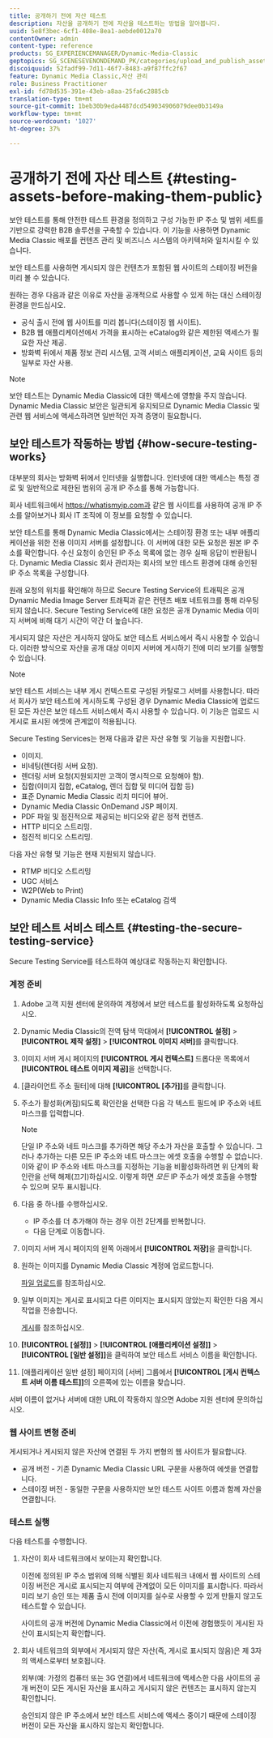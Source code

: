 ```yaml
---
title: 공개하기 전에 자산 테스트
description: 자산을 공개하기 전에 자산을 테스트하는 방법을 알아봅니다.
uuid: 5e8f3bec-6cf1-408e-8ea1-aebde0012a70
contentOwner: admin
content-type: reference
products: SG_EXPERIENCEMANAGER/Dynamic-Media-Classic
geptopics: SG_SCENESEVENONDEMAND_PK/categories/upload_and_publish_assets
discoiquuid: 52fadf99-7d11-46f7-8483-a9f87ffc2f67
feature: Dynamic Media Classic,자산 관리
role: Business Practitioner
exl-id: fd78d535-391e-43eb-a8aa-25fa6c2885cb
translation-type: tm+mt
source-git-commit: 1beb30b9eda4487dcd549034906079dee0b3149a
workflow-type: tm+mt
source-wordcount: '1027'
ht-degree: 37%

---
```


# 공개하기 전에 자산 테스트 {#testing-assets-before-making-them-public}

보안 테스트를 통해 안전한 테스트 환경을 정의하고 구성 가능한 IP 주소 및 범위 세트를 기반으로 강력한 B2B 솔루션을 구축할 수 있습니다. 이 기능을 사용하면 Dynamic Media Classic 배포를 컨텐츠 관리 및 비즈니스 시스템의 아키텍처와 일치시킬 수 있습니다.

보안 테스트를 사용하면 게시되지 않은 컨텐츠가 포함된 웹 사이트의 스테이징 버전을 미리 볼 수 있습니다.

원하는 경우 다음과 같은 이유로 자산을 공개적으로 사용할 수 있게 하는 대신 스테이징 환경을 만드십시오.

* 공식 출시 전에 웹 사이트를 미리 봅니다(스테이징 웹 사이트).
* B2B 웹 애플리케이션에서 가격을 표시하는 eCatalog와 같은 제한된 액세스가 필요한 자산 제공.
* 방화벽 뒤에서 제품 정보 관리 시스템, 고객 서비스 애플리케이션, 교육 사이트 등의 일부로 자산 사용.

>[!NOTE]
>
>보안 테스트는 Dynamic Media Classic에 대한 액세스에 영향을 주지 않습니다. Dynamic Media Classic 보안은 일관되게 유지되므로 Dynamic Media Classic 및 관련 웹 서비스에 액세스하려면 일반적인 자격 증명이 필요합니다.

## 보안 테스트가 작동하는 방법 {#how-secure-testing-works}

대부분의 회사는 방화벽 뒤에서 인터넷을 실행합니다. 인터넷에 대한 액세스는 특정 경로 및 일반적으로 제한된 범위의 공개 IP 주소를 통해 가능합니다.

회사 네트워크에서 https://whatismyip.com과 같은 웹 사이트를 사용하여 공개 IP 주소를 알아보거나 회사 IT 조직에 이 정보를 요청할 수 있습니다.

보안 테스트를 통해 Dynamic Media Classic에서는 스테이징 환경 또는 내부 애플리케이션을 위한 전용 이미지 서버를 설정합니다. 이 서버에 대한 모든 요청은 원본 IP 주소를 확인합니다. 수신 요청이 승인된 IP 주소 목록에 없는 경우 실패 응답이 반환됩니다. Dynamic Media Classic 회사 관리자는 회사의 보안 테스트 환경에 대해 승인된 IP 주소 목록을 구성합니다.

원래 요청의 위치를 확인해야 하므로 Secure Testing Service의 트래픽은 공개 Dynamic Media Image Server 트래픽과 같은 컨텐츠 배포 네트워크를 통해 라우팅되지 않습니다. Secure Testing Service에 대한 요청은 공개 Dynamic Media 이미지 서버에 비해 대기 시간이 약간 더 높습니다.

게시되지 않은 자산은 게시하지 않아도 보안 테스트 서비스에서 즉시 사용할 수 있습니다. 이러한 방식으로 자산을 공개 대상 이미지 서버에 게시하기 전에 미리 보기를 실행할 수 있습니다.

>[!NOTE]
>
>보안 테스트 서비스는 내부 게시 컨텍스트로 구성된 카탈로그 서버를 사용합니다. 따라서 회사가 보안 테스트에 게시하도록 구성된 경우 Dynamic Media Classic에 업로드된 모든 자산은 보안 테스트 서비스에서 즉시 사용할 수 있습니다. 이 기능은 업로드 시 게시로 표시된 에셋에 관계없이 적용됩니다.

Secure Testing Services는 현재 다음과 같은 자산 유형 및 기능을 지원합니다.

<!-- 

Comment Type: remark
Last Modified By: unknown unknown 
Last Modified Date: 

<p>Added videos to list below 9/11/2012. Moved “Render Server requests” from unsupported to supported, listed below on 3/15/2016 as per email from Cynthia March 11, 2016)</p>

 -->

* 이미지.
* 비네팅(렌더링 서버 요청).
* 렌더링 서버 요청(지원되지만 고객이 명시적으로 요청해야 함).
* 집합(이미지 집합, eCatalog, 렌더 집합 및 미디어 집합 등)
* 표준 Dynamic Media Classic 리치 미디어 뷰어.
* Dynamic Media Classic OnDemand JSP 페이지.
* PDF 파일 및 점진적으로 제공되는 비디오와 같은 정적 컨텐츠.
* HTTP 비디오 스트리밍.
* 점진적 비디오 스트리밍.

다음 자산 유형 및 기능은 현재 지원되지 않습니다.

* RTMP 비디오 스트리밍
* UGC 서비스
* W2P(Web to Print)
* Dynamic Media Classic Info 또는 eCatalog 검색

## 보안 테스트 서비스 테스트 {#testing-the-secure-testing-service}

Secure Testing Service를 테스트하여 예상대로 작동하는지 확인합니다.

<!-- >[!NOTE]
>
>*If you do not mention any IPs under **[!UICONTROL Setup]** > **[!UICONTROL Application Setup]** > **[!UICONTROL Publish Setup]** > **[!UICONTROL Image Server]** > **[!UICONTROL Test Image Service]*** - If you add an IP only, that IP is able to call the assets and no other IP are allowed to make the calls. As long there is no IP mentioned under that section, all IPs are allowed to make the calls for the assets, and they show up. -->

### 계정 준비

<!-- 

Comment Type: remark
Last Modified By: unknown unknown 
Last Modified Date: 

<p>RB: Rewrote entire steps under “Prepare your account” 9/10/2012</p>

 -->

1. Adobe 고객 지원 센터에 문의하여 계정에서 보안 테스트를 활성화하도록 요청하십시오.
1. Dynamic Media Classic의 전역 탐색 막대에서 **[!UICONTROL 설정]** > **[!UICONTROL 제작 설정]** > **[!UICONTROL 이미지 서버]**&#x200B;를 클릭합니다.
1. 이미지 서버 게시 페이지의 **[!UICONTROL 게시 컨텍스트]** 드롭다운 목록에서 **[!UICONTROL 테스트 이미지 제공]**&#x200B;을 선택합니다.
1. [클라이언트 주소 필터]에 대해 **[!UICONTROL [추가]]**&#x200B;를 클릭합니다.
1. 주소가 활성화(켜짐)되도록 확인란을 선택한 다음 각 텍스트 필드에 IP 주소와 네트 마스크를 입력합니다.

   >[!NOTE]
   >
   >단일 IP 주소와 네트 마스크를 추가하면 해당 주소가 자산을 호출할 수 있습니다. 그러나 추가하는 다른 모든 IP 주소와 네트 마스크는 에셋 호출을 수행할 수 없습니다. 이와 같이 IP 주소와 네트 마스크를 지정하는 기능을 비활성화하려면 위 단계의 확인란을 선택 해제(끄기)하십시오. 이렇게 하면 *모든* IP 주소가 에셋 호출을 수행할 수 있으며 모두 표시됩니다.

1. 다음 중 하나를 수행하십시오.
   * IP 주소를 더 추가해야 하는 경우 이전 2단계를 반복합니다.
   * 다음 단계로 이동합니다.
1. 이미지 서버 게시 페이지의 왼쪽 아래에서 **[!UICONTROL 저장]**&#x200B;을 클릭합니다.
1. 원하는 이미지를 Dynamic Media Classic 계정에 업로드합니다.

   [파일 업로드](uploading-files.md#uploading_files)를 참조하십시오.

1. 일부 이미지는 게시로 표시되고 다른 이미지는 표시되지 않았는지 확인한 다음 게시 작업을 전송합니다.

   [게시](publishing-files.md#publishing_files)를 참조하십시오.

1. **[!UICONTROL [설정]]** > **[!UICONTROL [애플리케이션 설정]]** > **[!UICONTROL [일반 설정]]**&#x200B;을 클릭하여 보안 테스트 서비스 이름을 확인합니다.
1. [애플리케이션 일반 설정] 페이지의 [서버] 그룹에서 **[!UICONTROL [게시 컨텍스트 서버 이름 테스트]]**&#x200B;의 오른쪽에 있는 이름을 찾습니다.

서버 이름이 없거나 서버에 대한 URL이 작동하지 않으면 Adobe 지원 센터에 문의하십시오.

### 웹 사이트 변형 준비

게시되거나 게시되지 않은 자산에 연결된 두 가지 변형의 웹 사이트가 필요합니다.

* 공개 버전 - 기존 Dynamic Media Classic URL 구문을 사용하여 에셋을 연결합니다.
* 스테이징 버전 - 동일한 구문을 사용하지만 보안 테스트 사이트 이름과 함께 자산을 연결합니다.

### 테스트 실행

다음 테스트를 수행합니다.

1. 자산이 회사 네트워크에서 보이는지 확인합니다.

   이전에 정의된 IP 주소 범위에 의해 식별된 회사 네트워크 내에서 웹 사이트의 스테이징 버전은 게시로 표시되는지 여부에 관계없이 모든 이미지를 표시합니다. 따라서 미리 보기 승인 또는 제품 출시 전에 이미지를 실수로 사용할 수 있게 만들지 않고도 테스트할 수 있습니다.

   사이트의 공개 버전에 Dynamic Media Classic에서 이전에 경험했듯이 게시된 자산이 표시되는지 확인합니다.

1. 회사 네트워크의 외부에서 게시되지 않은 자산(즉, 게시로 표시되지 않음)은 제 3자의 액세스로부터 보호됩니다.

   외부(예: 가정의 컴퓨터 또는 3G 연결)에서 네트워크에 액세스한 다음 사이트의 공개 버전이 모든 게시된 자산을 표시하고 게시되지 않은 컨텐츠는 표시하지 않는지 확인합니다.

   승인되지 않은 IP 주소에서 보안 테스트 서비스에 액세스 중이기 때문에 스테이징 버전이 모든 자산을 표시하지 않는지 확인합니다.
